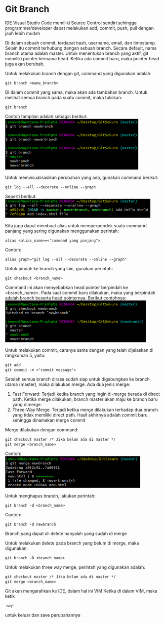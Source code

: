 # Git Branch

IDE Visual Studio Code memiliki Source Control sendiri sehingga programmer/developer dapat melakukan add, commit, push, pull dengan jauh lebih mudah 

Di dalam sebuah commit, terdapat hash, username, email, dan timestamp. Selain itu commit terhubung dengan sebuah branch. Secara default, nama branch utama adalah master. Untuk menentukan branch yang aktif, git memiliki pointer bernama head. Ketika ada commit baru, maka pointer head juga akan berubah. 

Untuk melakukan branch dengan git, command yang digunakan adalah:
```shell
git branch <nama_branch>
```
Di dalam commit yang sama, maka akan ada tambahan branch.
Untuk melihat semua branch pada suatu commit, maka tuliskan:
```shell
git branch
```
Contoh tampilan adalah sebagai berikut:
![](Screenshots/gitbranch.png) <br>

Untuk memvisualisasikan perubahan yang ada, gunakan command berikut:
```shell
git log --all --decorate --online --graph
```
Seperti berikut: <br>
![](Screenshots/gitdecorate.png)

Kita juga dapat membuat alias untuk memperpendek suatu command panjang yang sering digunakan menggunakan perintah: 
```shell
alias <alias_name>=<"command yang panjang">
```
Contoh:
```shell
alias graph="git log --all --decorate --online --graph"
```

Untuk pindah ke branch yang lain, gunakan perintah: 
```shell
git checkout <branch_name>
```
Command ini akan menyebabkan head pointer berpindah ke <branch_name>. Pada saat commit baru dilakukan, maka yang berpindah adalah branch beserta head pointernya. Berikut contohnya:
![](Screenshots/gitcheckout.png) <br>

Untuk melakukan commit, caranya sama dengan yang telah dijelaskan di rangkuman 5, yaitu:
```shell
git add .
git commit -m <"commit message">
``` 

Setelah semua branch dirasa sudah siap untuk digabungkan ke branch utama (master), maka dilakukan merge. Ada dua jenis merge:
1. Fast Forward: Terjadi ketika branch yang ingin di-merge berada di direct path. Ketika merge dilakukan, branch master akan maju ke branch baru yang dimerge. 
2. Three-Way Merge: Terjadi ketika merge dilakukan terhadap dua branch yang tidak memiliki direct path. Hasil akhirnya adalah commit baru, sehingga dinamakan merge commit 

Merge dilakukan dengan command: 
```shell
git checkout master /* Jika belum ada di master */
git merge <branch_name>
```
Contoh: <br>
![](Screenshots/gitmergefast.png) <br>

Untuk menghapus branch, lakukan perintah: 
```shell
git branch -d <branch_name>
```
Contoh:
```shell
git branch -d newbranch
```
Branch yang dapat di-delete hanyalah yang sudah di merge <br>

Untuk melakukan delete pada branch yang belum di merge, maka digunakan: 
```shell
git branch -D <branch_name>
```

Untuk melakukan three way merge, perintah yang digunakan adalah: 
```shell
git checkout master /* Jika belum ada di master */
git merge <branch_name>
```
Git akan mengarahkan ke IDE, dalam hal ini VIM
Ketika di dalam VIM, maka ketik 
```shell
:wq!
```
untuk keluar dan save perubahannya